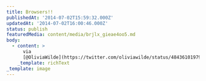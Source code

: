 ```yaml
---
title: Browsers!!
publishedAt: '2014-07-02T15:59:32.000Z'
updatedAt: '2014-07-02T16:00:46.000Z'
status: publish
featuredMedia: content/media/brjlx_gieae4oo5.md
body:
  - content: >
      via
      [@OliviaWilde](https://twitter.com/oliviawilde/status/484361019792576514/photo/1)
    _template: richText
_template: image
---
```


